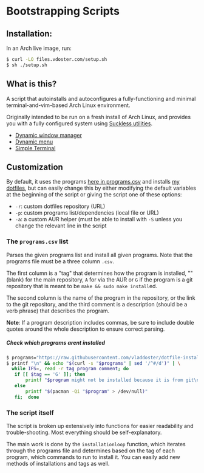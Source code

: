 # Bootstrapping Scripts

## Installation:

In an Arch live image, run:

```sh
$ curl -LO files.vdoster.com/setup.sh
$ sh ./setup.sh
```

## What is this?

A script that autoinstalls and autoconfigures a fully-functioning
and minimal terminal-and-vim-based Arch Linux environment.

Originally intended to be run on a fresh install of Arch Linux, and
provides you with a fully configured system using [Suckless utilities](https://suckless.org/).

- [Dynamic window manager](https://dwm.suckless.org/)
- [Dynamic menu](https://tools.suckless.org/dmenu/)
- [Simple Terminal](https://st.suckless.org/)

## Customization

By default, it uses the programs [here in programs.csv](programs.csv) and installs
[my dotfiles](https://github.com/vladdoster/dotfiles), but can easily change this by either 
modifying the default variables at the beginning of the script or giving the script one of these options:
- `-r`: custom dotfiles repository (URL)
- `-p`: custom programs list/dependencies (local file or URL)
- `-a`: a custom AUR helper (must be able to install with `-S` unless you
  change the relevant line in the script

### The `programs.csv` list

Parses the given programs list and install all given programs. Note
that the programs file must be a three column `.csv`.

The first column is a "tag" that determines how the program is installed, ""
(blank) for the main repository, `A` for via the AUR or `G` if the program is a
git repository that is meant to be `make && sudo make install`ed.

The second column is the name of the program in the repository, or the link to
the git repository, and the third comment is a description (should be a verb
phrase) that describes the program.

**Note**: If a program description includes commas, be sure to include double quotes around the whole description to ensure correct parsing.

##### Check which programs arent installed

```sh
$ programs="https://raw.githubusercontent.com/vladdoster/dotfile-installer/master/programs.csv"
$ printf "\n" && echo "$(curl -s "$programs" | sed '/^#/d')" | \
  while IFS=, read -r tag program comment; do
   if [[ $tag == 'G' ]]; then 
       printf "$program might not be installed because it is from git\n" 
   else 
       printf "$(pacman -Qi "$program" > /dev/null)"
   fi;  done
```

### The script itself

The script is broken up extensively into functions for easier readability and
trouble-shooting. Most everything should be self-explanatory.

The main work is done by the `installationloop` function, which iterates
through the programs file and determines based on the tag of each program,
which commands to run to install it. You can easily add new methods of
installations and tags as well.
